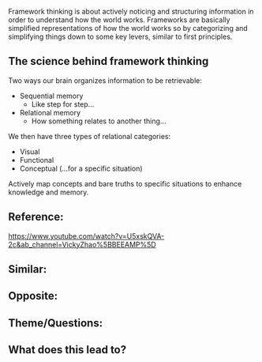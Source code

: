 Framework thinking is about actively noticing and structuring information in order to understand how the world works. Frameworks are basically simplified representations of how the world works so by categorizing and simplifying things down to some key levers, similar to first principles.

## The science behind framework thinking

Two ways our brain organizes information to be retrievable:

- Sequential memory
	- Like step for step...
- Relational memory
	- How something relates to another thing...

We then have three types of relational categories:
- Visual
- Functional
- Conceptual (...for a specific situation)

Actively map concepts and bare truths to specific situations to enhance knowledge and memory.

## Reference:
https://www.youtube.com/watch?v=U5xskQVA-2c&ab_channel=VickyZhao%5BBEEAMP%5D

## Similar:

## Opposite:

## Theme/Questions:

## What does this lead to?

